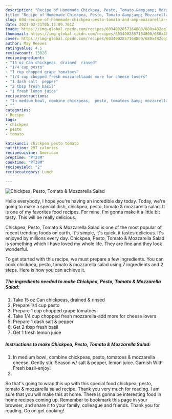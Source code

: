 ```yaml
---
description: "Recipe of Homemade Chickpea, Pesto, Tomato &amp;amp; Mozzarella Salad"
title: "Recipe of Homemade Chickpea, Pesto, Tomato &amp;amp; Mozzarella Salad"
slug: 604-recipe-of-homemade-chickpea-pesto-tomato-and-amp-mozzarella-salad
date: 2021-02-21T05:13:09.761Z
image: https://img-global.cpcdn.com/recipes/6034002857164800/680x482cq70/chickpea-pesto-tomato-mozzarella-salad-recipe-main-photo.jpg
thumbnail: https://img-global.cpcdn.com/recipes/6034002857164800/680x482cq70/chickpea-pesto-tomato-mozzarella-salad-recipe-main-photo.jpg
cover: https://img-global.cpcdn.com/recipes/6034002857164800/680x482cq70/chickpea-pesto-tomato-mozzarella-salad-recipe-main-photo.jpg
author: May Reeves
ratingvalue: 4.5
reviewcount: 13826
recipeingredient:
- "15 oz Can chickpeas  drained  rinsed"
- "1/4 cup pesto"
- "1 cup chopped grape tomatoes"
- "1/4 cup chopped fresh mozzarellaadd more for cheese lovers"
- "1 dash salt  pepper"
- "2 tbsp fresh basil"
- "1 fresh lemon juice"
recipeinstructions:
- "In medium bowl, combine chickpeas,  pesto, tomatoes &amp; mozzarella cheese.  Gently stir. Season w/ salt &amp; pepper,  lemon juice.  Garnish With Fresh basil-enjoy!"
- ""
categories:
- Recipe
tags:
- chickpea
- pesto
- tomato

katakunci: chickpea pesto tomato 
nutrition: 297 calories
recipecuisine: American
preptime: "PT33M"
cooktime: "PT39M"
recipeyield: "2"
recipecategory: Lunch

---
```



![Chickpea, Pesto, Tomato &amp; Mozzarella Salad](https://img-global.cpcdn.com/recipes/6034002857164800/680x482cq70/chickpea-pesto-tomato-mozzarella-salad-recipe-main-photo.jpg)

Hello everybody, I hope you're having an incredible day today. Today, we're going to make a special dish, chickpea, pesto, tomato &amp; mozzarella salad. It is one of my favorites food recipes. For mine, I'm gonna make it a little bit tasty. This will be really delicious.

Chickpea, Pesto, Tomato &amp; Mozzarella Salad is one of the most popular of recent trending foods on earth. It's simple, it's quick, it tastes delicious. It's enjoyed by millions every day. Chickpea, Pesto, Tomato &amp; Mozzarella Salad is something which I have loved my whole life. They are fine and they look wonderful.




To get started with this recipe, we must prepare a few ingredients. You can cook chickpea, pesto, tomato &amp; mozzarella salad using 7 ingredients and 2 steps. Here is how you can achieve it.

<!--inarticleads1-->

##### The ingredients needed to make Chickpea, Pesto, Tomato &amp; Mozzarella Salad:

1. Take 15 oz Can chickpeas,  drained &amp; rinsed
1. Prepare 1/4 cup pesto
1. Prepare 1 cup chopped grape tomatoes
1. Take 1/4 cup chopped fresh mozzarella-add more for cheese lovers
1. Prepare 1 dash salt &amp; pepper
1. Get 2 tbsp fresh basil
1. Get 1 fresh lemon juice




<!--inarticleads2-->

##### Instructions to make Chickpea, Pesto, Tomato &amp; Mozzarella Salad:

1. In medium bowl, combine chickpeas,  pesto, tomatoes &amp; mozzarella cheese.  Gently stir. Season w/ salt &amp; pepper,  lemon juice.  Garnish With Fresh basil-enjoy!
1. 




So that's going to wrap this up with this special food chickpea, pesto, tomato &amp; mozzarella salad recipe. Thank you very much for reading. I am sure that you will make this at home. There is gonna be interesting food in home recipes coming up. Remember to bookmark this page in your browser, and share it to your family, colleague and friends. Thank you for reading. Go on get cooking!
